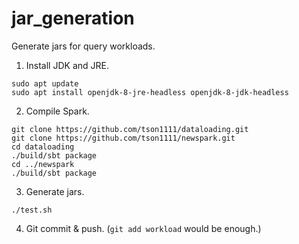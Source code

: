 # jar_generation
Generate jars for query workloads.

1. Install JDK and JRE.

```
sudo apt update
sudo apt install openjdk-8-jre-headless openjdk-8-jdk-headless
```

2. Compile Spark.

```
git clone https://github.com/tson1111/dataloading.git
git clone https://github.com/tson1111/newspark.git
cd dataloading
./build/sbt package
cd ../newspark
./build/sbt package
```

3. Generate jars.

```
./test.sh
```

4. Git commit & push. (`git add workload` would be enough.)
